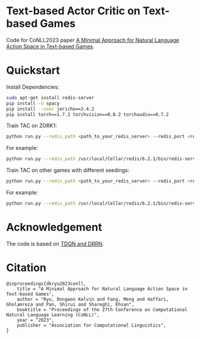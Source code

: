 # Text-based Actor Critic on Text-based Games

Code for CoNLL2023 paper [A Minimal Approach for Natural Language Action Space in Text-based Games]().

# Quickstart

Install Dependencies:
```bash
sudo apt-get install redis-server
pip install -U spacy
pip install --user jericho==2.4.2
pip install torch==1.7.1 torchvision==0.8.2 torchaudio==0.7.2
```

Train TAC on ZORK1:
```bash
python run.py --redis_path <path_to_your_redis_server> --redis_port <redis_port_number>
```

For example:
```bash
python run.py --redis_path /usr/local/Cellar/redis/6.2.1/bin/redis-server --redis_port 6970
```

Train TAC on other games with different seedings:
```bash
python run.py --redis_path <path_to_your_redis_server> --redis_port <redis_port_number> --env_name <game_name> --seed <seeding_number> --lr <learning_rate>
```

For example:
```bash
python run.py --redis_path /usr/local/Cellar/redis/6.2.1/bin/redis-server --redis_port 6970 --env_name deephome --seed 1234 --lr 0.00001
```

# Acknowledgement

The code is based on [TDQN and DRRN](https://github.com/microsoft/tdqn).

# Citation

```
@inproceedings{dkryu2023conll,
    title = "A Minimal Approach for Natural Language Action Space in Text-based Games",
    author = "Ryu, Dongwon Kelvin and Fang, Meng and Haffari, Gholamreza and Pan, Shirui and Shareghi, Ehsan",
    booktitle = "Proceedings of the 27th Conference on Computational Natural Language Learning (CoNLL)",
    year = "2023",
    publisher = "Association for Computational Linguistics",
}
```
